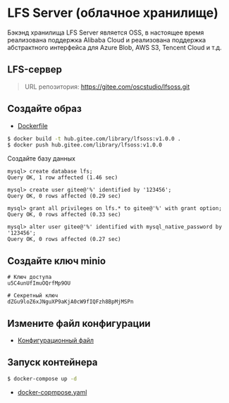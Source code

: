 # LFS Server (облачное хранилище)

Бэкэнд хранилища LFS Server является OSS, в настоящее время реализована поддержка Alibaba Cloud и реализована поддержка абстрактного интерфейса для Azure Blob, AWS S3, Tencent Cloud и т.д.

## LFS-сервер

> URL репозитория: https://gitee.com/oscstudio/lfsoss.git

## Создайте образ

- [Dockerfile](./Dockerfile)

```sh
$ docker build -t hub.gitee.com/library/lfsoss:v1.0.0 .
$ docker push hub.gitee.com/library/lfsoss:v1.0.0
```

Создайте базу данных

```shell
mysql> create database lfs;
Query OK, 1 row affected (1.46 sec)

mysql> create user gitee@'%' identified by '123456';
Query OK, 0 rows affected (0.29 sec)

mysql> grant all privileges on lfs.* to gitee@'%' with grant option;
Query OK, 0 rows affected (0.33 sec)

mysql> alter user gitee@'%' identified with mysql_native_password by '123456';
Query OK, 0 rows affected (0.27 sec)
```

## Создайте ключ minio

```shell
# Ключ доступа
u5C4unUfImuOQrfMp9OU

# Секретный ключ
dZGu9loZ6xJNguXP9aKjA0cW9fIQFzh8BpMjMSPn

```

## Измените файл конфигурации

- [Конфигурационный файл](./config/lfsserve.json)

## Запуск контейнера

```sh
$ docker-compose up -d
```

- [docker-copmpose.yaml](./docker-compose.yaml)